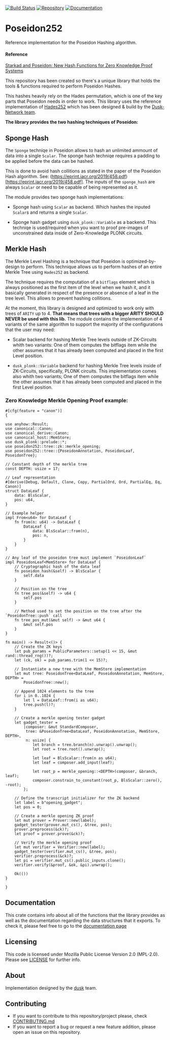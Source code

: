 [![Build Status](https://travis-ci.com/dusk-network/Poseidon252.svg?branch=master)](https://travis-ci.com/dusk-network/Poseidon252)
[![Repository](https://img.shields.io/badge/github-poseidon252-blueviolet)](https://github.com/dusk-network/Poseidon252)
[![Documentation](https://img.shields.io/badge/docs-poseidon252-blue)](https://dusk-network.github.io/Poseidon252/index.html)

# Poseidon252
Reference implementation for the Poseidon Hashing algorithm.

#### Reference

[Starkad and Poseidon: New Hash Functions for Zero Knowledge Proof Systems](https://eprint.iacr.org/2019/458.pdf)

This repository has been created so there's a unique library that holds the tools & functions
required to perform Poseidon Hashes.

This hashes heavily rely on the Hades permutation, which is one of the key parts that Poseidon needs in order
to work.
This library uses the reference implementation of [Hades252](https://github.com/dusk-network/hades252) which has been
designed & build by the [Dusk-Network team](https://dusk.network/).

**The library provides the two hashing techniques of Poseidon:**

## Sponge Hash
The `Sponge` techniqe in Poseidon allows to hash an unlimited ammount of data
into a single `Scalar`.
The sponge hash techniqe requires a padding to be applied before the data can
be hashed.

This is done to avoid hash collitions as stated in the paper of the Poseidon Hash
algorithm. See: (https://eprint.iacr.org/2019/458.pdf)[https://eprint.iacr.org/2019/458.pdf].
The inputs of the `sponge_hash` are always `Scalar` or need to be capable of being represented
as it.

The module provides two sponge hash implementations:
- Sponge hash using `Scalar` as backend. Which hashes the inputed `Scalar`s and returns a single
`Scalar`.

- Sponge hash gadget using `dusk_plonk::Variable` as a backend. This techniqe is used/required
when you want to proof pre-images of unconstrained data inside of Zero-Knowledge PLONK circuits.


## Merkle Hash
The Merkle Level Hashing is a technique that Poseidon is optimized-by-design
to perform.
This technique allows us to perform hashes of an entire Merkle Tree using
`Hades252` as backend.

The technique requires the computation of a `bitflags` element which is always
positioned as the first item of the level when we hash it, and it basically generated
in respect of the presence or absence of a leaf in the tree level.
This allows to prevent hashing collitions.

At the moment, this library is designed and optimized to work only with trees of `ARITY`
up to 4. **That means that trees with a bigger ARITY SHOULD NEVER be used with this lib.**
The module contains the implementation of 4 variants of the same algorithm to support the
majority of the configurations that the user may need:

- Scalar backend for hashing Merkle Tree levels outside of ZK-Circuits whith two variants:
One of them computes the bitflags item while the other assumes that it has already been
computed and placed in the first Level position.

- `dusk_plonk::Variable` backend for hashing Merkle Tree levels inside of ZK-Circuits,
 specifically, PLONK circuits. This implementation comes also whith two variants;
One of them computes the bitflags item while the other assumes that it has already been
computed and placed in the first Level position.



### Zero Knowledge Merkle Opening Proof example:

```no_run
#[cfg(feature = "canon")]
{

use anyhow::Result;
use canonical::Canon;
use canonical_derive::Canon;
use canonical_host::MemStore;
use dusk_plonk::prelude::*;
use poseidon252::tree::zk::merkle_opening;
use poseidon252::tree::{PoseidonAnnotation, PoseidonLeaf, PoseidonTree};

// Constant depth of the merkle tree
const DEPTH: usize = 17;

// Leaf representation
#[derive(Debug, Default, Clone, Copy, PartialOrd, Ord, PartialEq, Eq, Canon)]
struct DataLeaf {
    data: BlsScalar,
    pos: u64,
}

// Example helper
impl From<u64> for DataLeaf {
    fn from(n: u64) -> DataLeaf {
        DataLeaf {
            data: BlsScalar::from(n),
            pos: n,
        }
    }
}

// Any leaf of the poseidon tree must implement `PoseidonLeaf`
impl PoseidonLeaf<MemStore> for DataLeaf {
    // Cryptographic hash of the data leaf
    fn poseidon_hash(&self) -> BlsScalar {
        self.data
    }

    // Position on the tree
    fn tree_pos(&self) -> u64 {
        self.pos
    }

    // Method used to set the position on the tree after the `PoseidonTree::push` call
    fn tree_pos_mut(&mut self) -> &mut u64 {
        &mut self.pos
    }
}

fn main() -> Result<()> {
    // Create the ZK keys
    let pub_params = PublicParameters::setup(1 << 15, &mut rand::thread_rng())?;
    let (ck, ok) = pub_params.trim(1 << 15)?;

    // Instantiate a new tree with the MemStore implementation
    let mut tree: PoseidonTree<DataLeaf, PoseidonAnnotation, MemStore, DEPTH> =
        PoseidonTree::new();

    // Append 1024 elements to the tree
    for i in 0..1024 {
        let l = DataLeaf::from(i as u64);
        tree.push(l)?;
    }

    // Create a merkle opening tester gadget
    let gadget_tester =
        |composer: &mut StandardComposer,
         tree: &PoseidonTree<DataLeaf, PoseidonAnnotation, MemStore, DEPTH>,
         n: usize| {
            let branch = tree.branch(n).unwrap().unwrap();
            let root = tree.root().unwrap();

            let leaf = BlsScalar::from(n as u64);
            let leaf = composer.add_input(leaf);

            let root_p = merkle_opening::<DEPTH>(composer, &branch, leaf);
            composer.constrain_to_constant(root_p, BlsScalar::zero(), -root);
        };

    // Define the transcript initializer for the ZK backend
    let label = b"opening_gadget";
    let pos = 0;

    // Create a merkle opening ZK proof
    let mut prover = Prover::new(label);
    gadget_tester(prover.mut_cs(), &tree, pos);
    prover.preprocess(&ck)?;
    let proof = prover.prove(&ck)?;

    // Verify the merkle opening proof
    let mut verifier = Verifier::new(label);
    gadget_tester(verifier.mut_cs(), &tree, pos);
    verifier.preprocess(&ck)?;
    let pi = verifier.mut_cs().public_inputs.clone();
    verifier.verify(&proof, &ok, &pi).unwrap();

    Ok(())
}

}
```

## Documentation
This crate contains info about all of the functions that the library provides as well as the
documentation regarding the data structures that it exports. To check it, please feel free to go to
the [documentation page](https://dusk-network.github.io/Poseidon252/poseidon252/index.html)

## Licensing

This code is licensed under Mozilla Public License Version 2.0 (MPL-2.0). Please see [LICENSE](https://github.com/dusk-network/plonk/blob/master/LICENSE) for further info.

## About

Implementation designed by the [dusk](https://dusk.network) team.

## Contributing
- If you want to contribute to this repository/project please, check [CONTRIBUTING.md](https://github.com/dusk-network/Poseidon252/blob/master/CONTRIBUTING.md)
- If you want to report a bug or request a new feature addition, please open an issue on this repository.
